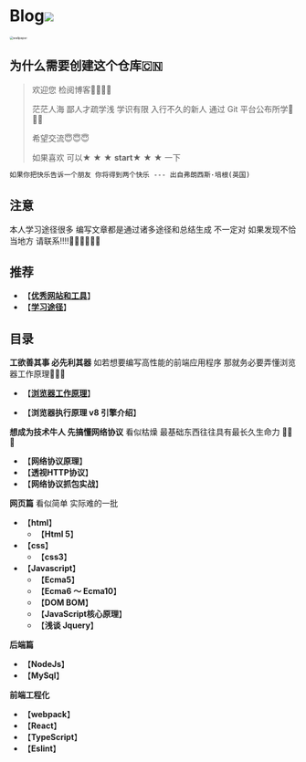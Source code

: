 # Blog![](https://camo.githubusercontent.com/83d3746e5881c1867665223424263d8e604df233d0a11aae0813e0414d433943/68747470733a2f2f696d672e736869656c64732e696f2f62616467652f6c6963656e73652d4d49542d626c75652e737667)

<img src="../media/img/wallpaper.jpg" alt="wallpaper" style="zoom:38%;border-radius: 30px;" /> 



## 为什么需要创建这个仓库🇨🇳

> 欢迎您 检阅博客🥰🥰🥰🥰
>
> 茫茫人海 鄙人才疏学浅 学识有限 入行不久的新人 通过 Git 平台公布所学🌈🌈🌈
>
> 希望交流😇😇😇
>
> 如果喜欢 可以★ ★ ★ **start**★ ★ ★ 一下

```tex
如果你把快乐告诉一个朋友 你将得到两个快乐 --- 出自弗朗西斯·培根(英国)
```



## 注意

本人学习途径很多 编写文章都是通过诸多途径和总结生成 不一定对 如果发现不恰当地方 请联系!!!!👩‍🦰👩‍🦰👩‍🦰



## 推荐

+ 【[**优秀网站和工具**](https://github.com/520-GH-liuxiaojian/Blog/blob/master/other/FrontEndEssential.md)】
+ 【[**学习途径**](https://github.com/520-GH-liuxiaojian/Blog/blob/master/other/LearningPath.md)】



## 目录

**工欲善其事 必先利其器** 如若想要编写高性能的前端应用程序 那就务必要弄懂浏览器工作原理🤬🤬🤬

+ 【[**浏览器工作原理**](https://github.com/520-GH-liuxiaojian/Blog/blob/master/Browser/README.md)】

+ 【**浏览器执行原理 v8 引擎介绍**】



**想成为技术牛人 先搞懂网络协议** 看似枯燥 最基础东西往往具有最长久生命力 🤯🤯🤯

+ 【**网络协议原理**】
+ 【**透视HTTP协议**】
+ 【**网络协议抓包实战**】

**网页篇** 看似简单 实际难的一批

+ 【**html**】
  + 【**Html 5**】
+ 【**css**】
  + 【**css3**】
+ 【**Javascript**】
  + 【**Ecma5**】
  + 【**Ecma6 ～ Ecma10**】
  + 【**DOM BOM**】
  + 【**JavaScript核心原理**】
  + 【**浅谈 Jquery**】

**后端篇**

+ 【**NodeJs**】
+ 【**MySql**】

**前端工程化**

+ 【**webpack**】
+ 【**React**】
+ 【**TypeScript**】
+ 【**Eslint**】

